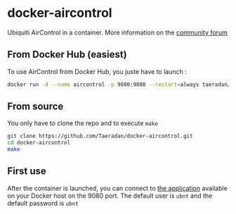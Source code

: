 # docker-aircontrol
Ubiquiti AirControl in a container. More information on the [community forum](http://community.ubnt.com/t5/airControl/bd-p/airControl)

## From Docker Hub (easiest)

To use AirControl from Docker Hub, you juste have to launch :

~~~bash
docker run -d --name aircontrol -p 9080:9080 --restart=always taeradan/aircontrol
~~~

## From source

You only have to clone the repo and to execute `make`

~~~bash
git clone https://github.com/Taeradan/docker-aircontrol.git
cd docker-aircontrol
make
~~~

## First use

After the container is launched, you can connect to [the application](http://localhost:9080) available on your Docker host on the 9080 port.
The default user is `ubnt` and the default password is `ubnt`
